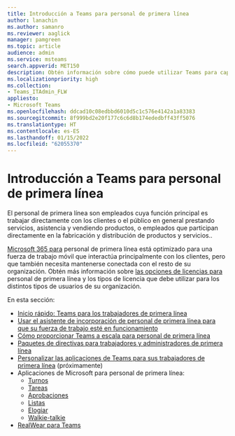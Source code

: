 ```yaml
---
title: Introducción a Teams para personal de primera línea
author: lanachin
ms.author: samanro
ms.reviewer: aaglick
manager: pamgreen
ms.topic: article
audience: admin
ms.service: msteams
search.appverid: MET150
description: Obtén información sobre cómo puede utilizar Teams para capacitar al personal de primera línea de tu organización.
ms.localizationpriority: high
ms.collection:
- Teams_ITAdmin_FLW
appliesto:
- Microsoft Teams
ms.openlocfilehash: ddcad10c08edbbd6010d5c1c576e4142a1a83383
ms.sourcegitcommit: 8f999bd2e20f177c6c6d8b174ededbff43ff5076
ms.translationtype: HT
ms.contentlocale: es-ES
ms.lasthandoff: 01/15/2022
ms.locfileid: "62055370"
---
```

# <a name="get-started-with-teams-for-frontline-workers"></a>Introducción a Teams para personal de primera línea

El personal de primera línea son empleados cuya función principal es trabajar directamente con los clientes o el público en general prestando servicios, asistencia y vendiendo productos, o empleados que participan directamente en la fabricación y distribución de productos y servicios..

[Microsoft 365 para](https://www.microsoft.com/microsoft-365/enterprise/frontline) personal de primera línea está optimizado para una fuerza de trabajo móvil que interactúa principalmente con los clientes, pero que también necesita mantenerse conectada con el resto de su organización. Obtén más información sobre [las opciones de licencias para](flw-licensing-options.md) personal de primera línea y los tipos de licencia que debe utilizar para los distintos tipos de usuarios de su organización.

En esta sección:

- [Inicio rápido: Teams para los trabajadores de primera línea](flw-quickstart.yml)
- [Usar el asistente de incorporación de personal de primera línea para que su fuerza de trabajo esté en funcionamiento](flw-onboarding-wizard.md)
- [Cómo proporcionar Teams a escala para personal de primera línea](flw-scripted-deployment.md)
- [Paquetes de directivas para trabajadores y administradores de primera línea](manage-policy-packages.md)
- [Personalizar las aplicaciones de Teams para sus trabajadores de primera línea](pin-teams-apps-based-on-license.md) (próximamente)
- Aplicaciones de Microsoft para personal de primera línea:
  - [Turnos](expand-teams-across-your-org/shifts-for-teams-landing-page.md)
  - [Tareas](manage-tasks-app.md)
  - [Aprobaciones](approval-admin.md)
  - [Listas](manage-lists-app.md)
  - [Elogiar](manage-praise-app.md)
  - [Walkie-talkie](walkie-talkie.md)
- [RealWear para Teams](flw-realwear.md)